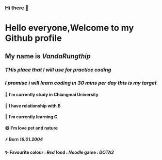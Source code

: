 ### Hi there 👋
# Hello everyone,Welcome to my Github profile
## My name is ***VandaRungthip***
### *THis place that I will use for practice coding*
### *I promise i will learn coding in 30 mins per day this is my target*
#### 🔭 I’m currently study in Chiangmai University
#### 👯 I have relationship with **B**
#### 🌱 I’m currently **learning C**
#### 😄 I'm love pet and nature
#### ⚡ Born ***16.01.2004***
#### ✨ Favourite colour : ***Red***  food : ***Noodle*** game : ***DOTA2***
<!--
**l3elugaBB/l3elugaBB** is a ✨ _special_ ✨ repository because its `README.md` (this file) appears on your GitHub profile.

Here are some ideas to get you started:

- 🔭 I’m currently study in Chiangmai University. 
- 🌱 I’m currently learning C++
- 👯 I’m looking to collaborate on ...
- 🤔 I’m looking for help with ...
- 💬 Ask me about ...
- 📫 How to reach me: ...
- 😄 Pronouns: ...
- ⚡ Fun fact: ...
-->
